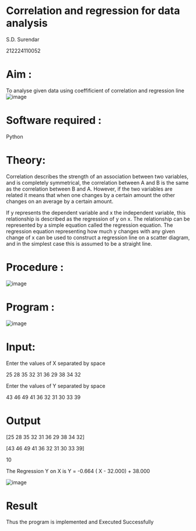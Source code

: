 # Correlation and regression for data analysis
S.D. Surendar

212224110052
# Aim : 

To analyse given data using coeffificient of correlation and regression line
![image](https://user-images.githubusercontent.com/104613195/168224136-d6b64e64-7d3d-4775-9337-c8f96fe41f2d.png)


# Software required :  

Python

# Theory:

Correlation describes the strength of an association between two variables, and is completely symmetrical, the correlation between A and B is the same as the correlation between B and A. However, if the two variables are related it means that when one changes by a certain amount the other changes on an average by a certain amount.  

If y represents the dependent variable and x the independent variable, this relationship is described as the regression of y on x. The relationship can be represented by a simple equation called the regression equation. The regression equation representing how much y changes with any given change of x can be used to construct a regression line on a scatter diagram, and in the simplest case this is assumed to be a straight line.

# Procedure :

![image](https://user-images.githubusercontent.com/104613195/168225866-ac8f6610-bdc3-4ac2-a24e-2b24ba08e189.png)

# Program :

![image](https://github.com/ramjan1729/Correlation_Regression/assets/103921593/9eb48cbf-8ca3-4cd9-8440-ff45fd98333e)

# Input:
Enter the values of X separated by space  

25 28 35 32 31 36 29 38 34 32

 Enter the values of Y separated by space  
 
43 46 49 41 36 32 31 30 33 39

# Output 
 [25 28 35 32 31 36 29 38 34 32]
 
 [43 46 49 41 36 32 31 30 33 39]
 
 10
 
 The Regression Y on X is Y = -0.664 ( X - 32.000) + 38.000
 
![image](https://github.com/user-attachments/assets/7e8a41b6-7449-45b2-8f3e-c2dae348be10)


# Result

Thus the program is implemented and Executed Successfully
